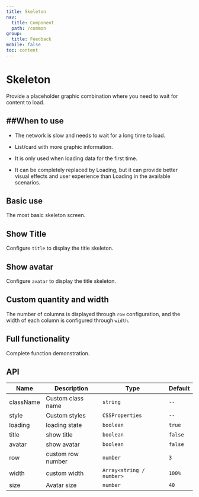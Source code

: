 ```yaml
---
title: Skeleton
nav:
  title: Component
  path: /common
group:
  title: Feedback
mobile: false
toc: content
---
```


# Skeleton

Provide a placeholder graphic combination where you need to wait for content to load.

## ##When to use

- The network is slow and needs to wait for a long time to load.

- List/card with more graphic information.

- It is only used when loading data for the first time.

- It can be completely replaced by Loading, but it can provide better visual effects and user experience than Loading in the available scenarios.

## Basic use

The most basic skeleton screen.

<code src="./demos/index1.tsx"></code>

## Show Title

Configure `title` to display the title skeleton.

<code src="./demos/index2.tsx"></code>

## Show avatar

Configure `avatar` to display the title skeleton.

<code src="./demos/index3.tsx"></code>

## Custom quantity and width

The number of columns is displayed through `row` configuration, and the width of each column is configured through `width`.

<code src="./demos/index4.tsx"></code>

## Full functionality

Complete function demonstration.

<code src="./demos/index5.tsx"></code>

## API

| Name      | Description       | Type                     | Default |
| --------- | ----------------- | ------------------------ | ------- |
| className | Custom class name | `string`                 | `--`    |
| style     | Custom styles     | `CSSProperties`          | `--`    |
| loading   | loading state     | `boolean`                | `true`  |
| title     | show title        | `boolean`                | `false` |
| avatar    | show avatar       | `boolean`                | `false` |
| row       | custom row number | `number`                 | `3`     |
| width     | custom width      | `Array<string / number>` | `100%`  |
| size      | Avatar size       | `number`                 | `40`    |
